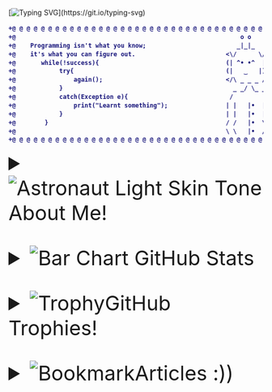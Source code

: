 [![Typing SVG](https://readme-typing-svg.demolab.com?font=Fira+Code&weight=700&size=35&pause=1000&color=E8B9F7&width=770&height=60&lines=Hello+Everyone!👋+Disha+here+(+o_o+);It's+so+Good+to+see+you+here!)](https://git.io/typing-svg)

<center>
<b>

```diff
+@ @ @ @ @ @ @ @ @ @ @ @ @ @ @ @ @ @ @ @ @ @ @ @ @ @ @ @ @ @ @ @ @ @ @ @ @ @ @ @ +
+@                                                              o o              @
+@    Programming isn't what you know;                         _|_|_             @
+@    it's what you can figure out.                         <\/      \/>         @
+@       while(!success){                                   (| ^• •^  |)         @
+@            try{                                          (|   ‿   |)         @
+@                again();                                  </\ _ _ _ /\>        @
+@            }                                               _ _/ \_ _          @
+@            catch(Exception e){                            /         \         @
+@                print("Learnt something");                | |   |•  | |        @
+@            }                                             | |   |•  | |        @
+@        }                                                 / /   |•  \ \        @
+@                                                          \ \   |•  / /        @
+@ @ @ @ @ @ @ @ @ @ @ @ @ @ @ @ @ @ @ @ @ @ @ @ @ @ @ @ @ @ @ @ @ @ @ @ @ @ @ @ +
```
</b>
</center>

<details>
<summary style = "font-size : 40px;"><img src="https://raw.githubusercontent.com/Tarikul-Islam-Anik/Animated-Fluent-Emojis/master/Emojis/People%20with%20professions/Astronaut%20Light%20Skin%20Tone.png" alt="Astronaut Light Skin Tone" width="50" height="50" />About Me!</p></summary>

```python
class Computer_Engineer : 
    def __init__(self):
        self.name = "Disha Modi😇"
        self.currentRole = "Student"
        self.college = "Dharmsinh Desai University"
        self.email = "dishamodi3105@gmail.com"

    def fieldsExplored():
        self.canCodein = ["C","C++","C#","Python","JavaScript"]
        self.interestedIn = ["Machine Learning", "Deep Learning", "Image Processing", "Web Development", "Android Development"]
        
    def futureGoals():
        self.goals = ["Exploring the world of Open Source😃", "Increasing Network"]

    def say_Hi():
        print("Thank you for visiting my profile! I hope you would love it!")

me = Computer_Engineer()
me.say_Hi()
```
</details>

<details>
<summary style = "font-size : 40px;"><img src="https://raw.githubusercontent.com/Tarikul-Islam-Anik/Animated-Fluent-Emojis/master/Emojis/Objects/Bar%20Chart.png" alt="Bar Chart" width="40" height="40" /> GitHub Stats</p></summary>

<p align="center">
<img src="http://github-profile-summary-cards.vercel.app/api/cards/profile-details?username=dishamodi0910&theme=radical">
<img src="http://github-profile-summary-cards.vercel.app/api/cards/repos-per-language?username=dishamodi0910&theme=radical">
<img src="http://github-profile-summary-cards.vercel.app/api/cards/most-commit-language?username=dishamodi0910&theme=radical">
<img src="http://github-profile-summary-cards.vercel.app/api/cards/stats?username=dishamodi0910&theme=radical">
<img src="http://github-profile-summary-cards.vercel.app/api/cards/productive-time?username=dishamodi0910&theme=radical&utcOffset=8">
<a href="https://github.com/ashutosh00710/github-readme-activity-graph"><img alt="Disha's Activity Graph" src="https://github-readme-activity-graph.vercel.app/graph/?username=dishamodi0910&bg_color=1F222E&color=F8D866&line=F85D7F&point=FFFFFF&hide_border=true" /></a>

</p>
</details>

<details>
<summary style = "font-size : 40px;"><img src="https://raw.githubusercontent.com/Tarikul-Islam-Anik/Animated-Fluent-Emojis/master/Emojis/Activities/Trophy.png" alt="Trophy" width="50" height="50" />GitHub Trophies!</p></summary>
<img src="https://github-profile-trophy.vercel.app/?username=dishamodi0910&theme=discord&column=4&no-bg=true&margin-w=15&margin-h=10" width=80%>
</details>

<details>
<summary style = "font-size : 40px;"><img src="https://raw.githubusercontent.com/Tarikul-Islam-Anik/Animated-Fluent-Emojis/master/Emojis/Objects/Bookmark.png" alt="Bookmark" width="35" height="35" />Articles :))</p></summary>

|Types of Machine Learning|Automated Machine Learning|Pip v/s Conda|
|:---:|:---:|:---:|
|<a href=""><img src="src\7.png"></a>|<a href=""><img src="src\5.png"></a>|<a href=""><img src="src\3.png"></a>|

|Stepping in Data Preparation|Adversarial Machine Learning|Computer Vision|
|:---:|:---:|:---:|
|<a href=""><img src="src\2.png"></a>|<a href=""><img src="src\4.png"></a>|<a href=""><img src="src\8.png"></a>|

</details>

